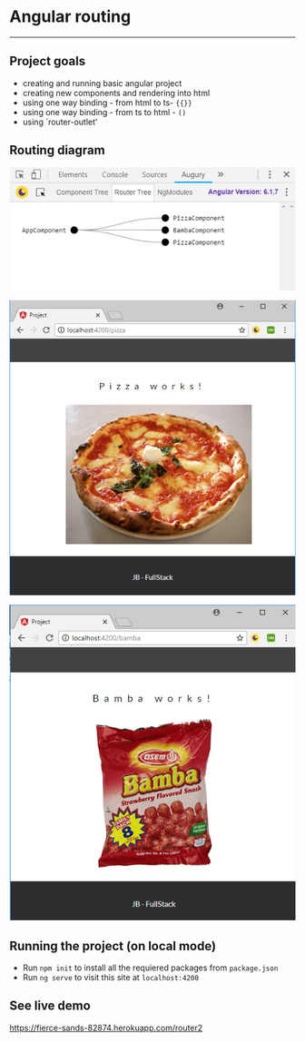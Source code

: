 #   Angular routing
---
## Project goals
* creating and running basic angular project
* creating new components and rendering into html 
* using one way binding - from html to ts- `{{}}`
* using one way binding - from ts to html - `()`
* using `router-outlet' 

## Routing diagram
![picture](router.png) 


![picture](pizza.png)  


![picture](bamba.png)

## Running the project (on local mode)

* Run `npm init` to install all the requiered packages from `package.json`
* Run `ng serve` to visit this site at `localhost:4200`

## See live demo
https://fierce-sands-82874.herokuapp.com/router2